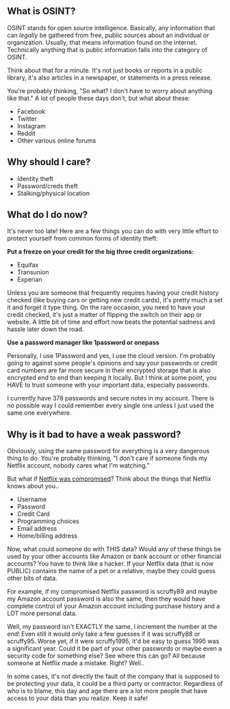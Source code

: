 ## What is OSINT?

OSINT stands for open source intelligence.  Basically, any information that can *legally* be gathered from free, public sources about an individual or organization. Usually, that means information found on the internet.  Technically anything that is public information falls into the category of OSINT. 

Think about that for a minute.  It's not just books or reports in a public library, it's also articles in a newspaper, or statements in a press release.  

You're probably thinking, "So what?  I don't have to worry about anything like that."
A lot of people these days don't, but what about these:

- Facebook
- Twitter
- Instagram
- Reddit
- Other various online forums

## Why should I care?
- Identity theft
- Password/creds theft
- Stalking/physical location

## What do I do now?
It's never too late!  Here are a few things you can do with very little effort to protect yourself from common forms of identity theft:

**Put a freeze on your credit for the big three credit organizations:**

- Equifax
- Transunion
- Experian  

Unless you are someone that frequently requires having your credit history checked (like buying cars or getting new credit cards), it's pretty much a set it and forget it type thing.  On the rare occasion, you need to have your credit checked, it's just a matter of flipping the switch on their app or website.  A little bit of time and effort now beats the potential sadness and hassle later down the road.

**Use a password manager like 1password or onepass**
   
Personally, I use 1Password and yes, I use the cloud version.  I'm probably going to against some people's opinions and say your passwords or credit card numbers are far more secure in their encrypted storage that is also encrypted end to end than keeping it locally.  But I think at some point, you HAVE to trust someone with your important data, especially passwords.  

I currently have 378 passwords and secure notes in my account.  There is no possible way I could remember every single one unless I just used the same one everywhere.  

## Why is it bad to have a weak password?

Obviously, using the same password for everything is a very dangerous thing to do.  You're probably thinking, "I don't care if someone finds my Netflix account, nobody cares what I'm watching." 

But what if [Netflix was compromised](https://firewalltimes.com/netflix-data-breach-timeline/)? Think about the things that Netflix knows about you..

- Username
- Password
- Credit Card
- Programming choices
- Email address
- Home/billing address

Now, what could someone do with THIS data?  Would any of these things be used by your other accounts like Amazon or bank account or other financial accounts?  You have to think like a hacker.  If your Netflix data (that is now PUBLIC) contains the name of a pet or a relative, maybe they could guess other bits of data.  

For example, if my compromised Netflix password is scruffy89 and maybe my Amazon account password is also the same, then they would have complete control of your Amazon account including purchase history and a LOT more personal data.  

Well, my password isn't EXACTLY the same, I increment the number at the end! Even still it would only take a few guesses if it was scruffy88 or scruffy95. Worse yet, if it were scruffy1995, it'd be easy to guess 1995 was a significant year.  Could it be part of your other passwords or maybe even a security code for something else?  See where this can go? All because someone at Netflix made a mistake.  Right?  Well..

In some cases, it's not directly the fault of the company that is supposed to be protecting your data, it could be a third party or contractor.  Regardless of who is to blame, this day and age there are a lot more people that have access to your data than you realize.  Keep it safe!